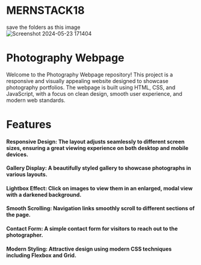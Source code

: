 # MERNSTACK18
save the folders as this image  
![Screenshot 2024-05-23 171404](https://github.com/TumuSanjay000/MERNSTACK18/assets/144722861/79779127-3d34-45cd-af68-765278c91a10)


# Photography Webpage
Welcome to the Photography Webpage repository! This project is a responsive and visually appealing website designed to showcase photography portfolios. The webpage is built using HTML, CSS, and JavaScript, with a focus on clean design, smooth user experience, and modern web standards.

# Features
#### Responsive Design: The layout adjusts seamlessly to different screen sizes, ensuring a great viewing experience on both desktop and mobile devices.
#### Gallery Display: A beautifully styled gallery to showcase photographs in various layouts.
#### Lightbox Effect: Click on images to view them in an enlarged, modal view with a darkened background.
#### Smooth Scrolling: Navigation links smoothly scroll to different sections of the page.
#### Contact Form: A simple contact form for visitors to reach out to the photographer.
#### Modern Styling: Attractive design using modern CSS techniques including Flexbox and Grid.
